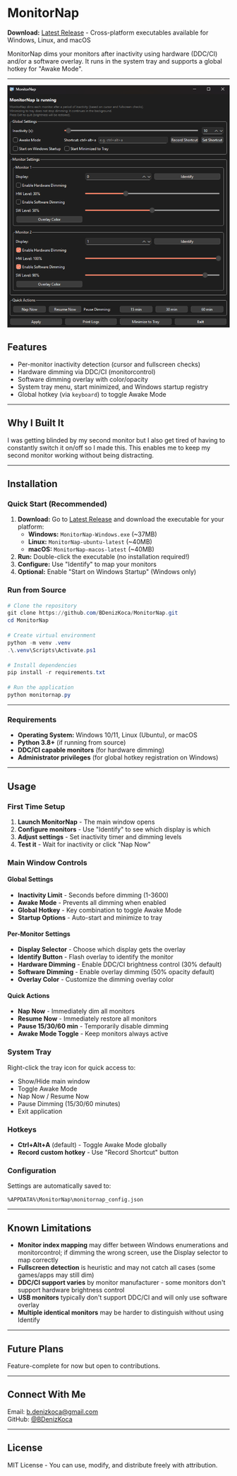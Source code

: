# MonitorNap

**Download:** [Latest Release](https://github.com/BDenizKoca/MonitorNap/releases/latest) - Cross-platform executables available for Windows, Linux, and macOS

MonitorNap dims your monitors after inactivity using hardware (DDC/CI) and/or a software overlay. It runs in the system tray and supports a global hotkey for "Awake Mode".

---

![MonitorNap Screenshot](docs/demo.png)

## Features
- Per-monitor inactivity detection (cursor and fullscreen checks)
- Hardware dimming via DDC/CI (monitorcontrol)
- Software dimming overlay with color/opacity
- System tray menu, start minimized, and Windows startup registry
- Global hotkey (via `keyboard`) to toggle Awake Mode

---

## Why I Built It
I was getting blinded by my second monitor but I also get tired of having to constantly switch it on/off so I made this. This enables me to keep my second monitor working without being distracting.

---

## Installation

### **Quick Start (Recommended)**
1. **Download:** Go to [Latest Release](https://github.com/BDenizKoca/MonitorNap/releases/latest) and download the executable for your platform:
   - **Windows:** `MonitorNap-Windows.exe` (~37MB)
   - **Linux:** `MonitorNap-ubuntu-latest` (~40MB)
   - **macOS:** `MonitorNap-macos-latest` (~40MB)
2. **Run:** Double-click the executable (no installation required!)
3. **Configure:** Use "Identify" to map your monitors
4. **Optional:** Enable "Start on Windows Startup" (Windows only)

### **Run from Source**
```powershell
# Clone the repository
git clone https://github.com/BDenizKoca/MonitorNap.git
cd MonitorNap

# Create virtual environment
python -m venv .venv
.\.venv\Scripts\Activate.ps1

# Install dependencies
pip install -r requirements.txt

# Run the application
python monitornap.py
```
---

### Requirements
- **Operating System:** Windows 10/11, Linux (Ubuntu), or macOS
- **Python 3.8+** (if running from source)
- **DDC/CI capable monitors** (for hardware dimming)
- **Administrator privileges** (for global hotkey registration on Windows)

---

## Usage

### First Time Setup
1. **Launch MonitorNap** - The main window opens
2. **Configure monitors** - Use "Identify" to see which display is which
3. **Adjust settings** - Set inactivity timer and dimming levels
4. **Test it** - Wait for inactivity or click "Nap Now"

### Main Window Controls

#### Global Settings
- **Inactivity Limit** - Seconds before dimming (1-3600)
- **Awake Mode** - Prevents all dimming when enabled
- **Global Hotkey** - Key combination to toggle Awake Mode
- **Startup Options** - Auto-start and minimize to tray

#### Per-Monitor Settings  
- **Display Selector** - Choose which display gets the overlay
- **Identify Button** - Flash overlay to identify the monitor
- **Hardware Dimming** - Enable DDC/CI brightness control (30% default)
- **Software Dimming** - Enable overlay dimming (50% opacity default)
- **Overlay Color** - Customize the dimming overlay color

#### Quick Actions
- **Nap Now** - Immediately dim all monitors
- **Resume Now** - Immediately restore all monitors  
- **Pause 15/30/60 min** - Temporarily disable dimming
- **Awake Mode Toggle** - Keep monitors always active

### System Tray
Right-click the tray icon for quick access to:
- Show/Hide main window
- Toggle Awake Mode
- Nap Now / Resume Now
- Pause Dimming (15/30/60 minutes)
- Exit application

### Hotkeys
- **Ctrl+Alt+A** (default) - Toggle Awake Mode globally
- **Record custom hotkey** - Use "Record Shortcut" button

### Configuration
Settings are automatically saved to:
```
%APPDATA%\MonitorNap\monitornap_config.json
```

---

## Known Limitations

- **Monitor index mapping** may differ between Windows enumerations and monitorcontrol; if dimming the wrong screen, use the Display selector to map correctly
- **Fullscreen detection** is heuristic and may not catch all cases (some games/apps may still dim)
- **DDC/CI support varies** by monitor manufacturer - some monitors don't support hardware brightness control
- **USB monitors** typically don't support DDC/CI and will only use software overlay
- **Multiple identical monitors** may be harder to distinguish without using Identify

---

## Future Plans

Feature-complete for now but open to contributions.

---

## Connect With Me  
Email: [b.denizkoca@gmail.com](mailto:b.denizkoca@gmail.com)  
GitHub: [@BDenizKoca](https://github.com/BDenizKoca) 

---

## License

MIT License - You can use, modify, and distribute freely with attribution.
